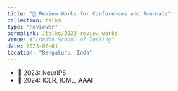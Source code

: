 ```yaml
---
title: "🧐 Review Works for Conferences and Journals"
collection: talks
type: "Reviewer"
permalink: /talks/2023-review_works
venue: #"London School of Testing"
date: 2023-02-01
location: "Bengaluru, Inda"
---
```


- 📍 2023: NeurIPS
- 📍 2024: ICLR, ICML, AAAI
